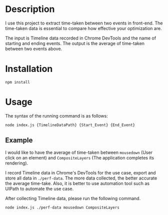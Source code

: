 # Description
I use this project to extract time-taken between two events in front-end.
The time-taken data is essential to compare how effective your optimization are.

The input is Timeline data recorded in Chrome DevTools and the name of starting and ending events.
The output is the average of time-taken between two events above.

# Installation
```
npm install
```

# Usage
The syntax of the running command is as follows:
```
node index.js {TimelineDataPath} {Start_Event} {End_Event}
```
## Example
I would like to have the average of time-taken between `mousedown` (User click on an element) and
`CompositeLayers` (The application completes its rendering).

I record Timeline data in Chrome's DevTools for the use case, export and store all data in `./perf-data`. The more data collected, the better accurate the average time-take. Also, it is better to use automation tool such as UIPath to automate the use case.

After collecting Timeline data, please run the following command.
```
node index.js ./perf-data mousedown CompositeLayers
```